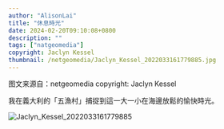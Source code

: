 ```yaml
---
author: "AlisonLai"
title: "休息時光"
date: 2024-02-20T09:10:08+0800
description: ""
tags: ["natgeomedia"]
copyright: Jaclyn Kessel
thumbnail: /netgeomedia/Jaclyn_Kessel_2022033161779885.jpg
---
```

图文来源自：netgeomedia  copyright: Jaclyn Kessel

我在義大利的「五漁村」捕捉到這一大一小在海邊放鬆的愉快時光。

![Jaclyn_Kessel_2022033161779885](/netgeomedia/Jaclyn_Kessel_2022033161779885.jpg)
